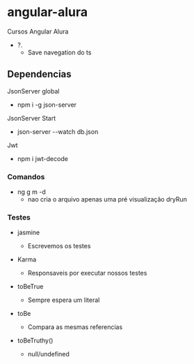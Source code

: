 # angular-alura

Cursos Angular Alura


- ?.
  - Save navegation do ts

## Dependencias

JsonServer global

- npm i -g json-server

JsonServer Start

- json-server --watch db.json

Jwt
- npm i jwt-decode



### Comandos

- ng g m -d
  - nao cria o arquivo apenas uma pré visualização dryRun


### Testes

- jasmine
  - Escrevemos os testes

- Karma
  - Responsaveis por executar nossos testes 

- toBeTrue
  - Sempre espera um literal
  
- toBe
  - Compara as mesmas referencias
  
- toBeTruthy()
  - null/undefined 
